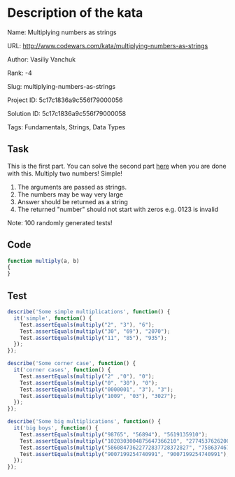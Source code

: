# Description of the kata

Name: Multiplying numbers as strings

URL: http://www.codewars.com/kata/multiplying-numbers-as-strings

Author: Vasiliy Vanchuk

Rank: -4

Slug: multiplying-numbers-as-strings

Project ID: 5c17c1836a9c556f79000056

Solution ID: 5c17c1836a9c556f79000058

Tags: Fundamentals, Strings, Data Types

## Task

This is the first part. You can solve the second part <a href="https://www.codewars.com/kata/multiplying-numbers-as-strings-part-ii/javascript">here</a> when you are done with this.
Multiply two numbers! Simple!

1. The arguments are passed as strings.
2. The numbers may be way very large
3. Answer should be returned as a string
4. The returned "number" should not start with zeros e.g. 0123 is invalid

Note: 100 randomly generated tests!

## Code

```javascript
function multiply(a, b)
{
}
```

## Test

```javascript
describe('Some simple multiplications', function() {
  it('simple', function() {
    Test.assertEquals(multiply("2", "3"), "6");
    Test.assertEquals(multiply("30", "69"), "2070");
    Test.assertEquals(multiply("11", "85"), "935");
  });
});

describe('Some corner case', function() {
  it('corner cases', function() {
    Test.assertEquals(multiply("2" ,"0"), "0");
    Test.assertEquals(multiply("0", "30"), "0");
    Test.assertEquals(multiply("0000001", "3"), "3");
    Test.assertEquals(multiply("1009", "03"), "3027");
  });
});

describe('Some big multiplications', function() {
  it('big boys', function() {
    Test.assertEquals(multiply("98765", "56894"), "5619135910");
    Test.assertEquals(multiply("1020303004875647366210", "2774537626200857473632627613"), "2830869077153280552556547081187254342445169156730");
    Test.assertEquals(multiply("58608473622772837728372827", "7586374672263726736374"), "444625839871840560024489175424316205566214109298");
    Test.assertEquals(multiply("9007199254740991", "9007199254740991"), "81129638414606663681390495662081");
  });
});
```

